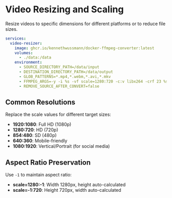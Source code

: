 # Video Resizing and Scaling

Resize videos to specific dimensions for different platforms or to reduce file sizes.

```yaml
services: 
  video-resizer:
    image: ghcr.io/kennethwussmann/docker-ffmpeg-converter:latest
    volumes:
      - ./data:/data
    environment:
      - SOURCE_DIRECTORY_PATH=/data/input
      - DESTINATION_DIRECTORY_PATH=/data/output
      - GLOB_PATTERNS=*.mp4,*.webm,*.avi,*.mkv
      - FFMPEG_ARGS=-y -i %s -vf scale=1280:720 -c:v libx264 -crf 23 %s_720p.mp4
      - REMOVE_SOURCE_AFTER_CONVERT=false
```

## Common Resolutions

Replace the scale values for different target sizes:

- **1920:1080**: Full HD (1080p)
- **1280:720**: HD (720p)
- **854:480**: SD (480p)
- **640:360**: Mobile-friendly
- **1080:1920**: Vertical/Portrait (for social media)

## Aspect Ratio Preservation

Use `-1` to maintain aspect ratio:
- **scale=1280:-1**: Width 1280px, height auto-calculated
- **scale=-1:720**: Height 720px, width auto-calculated